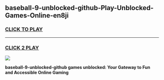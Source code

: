 
## baseball-9-unblocked-github-Play-Unblocked-Games-Online-en8ji
<h3>
<a href="https://premium76.site?title=baseball-9-unblocked-github&ref=25A">CLICK TO PLAY</a></h3>
<hr>

<h3>
<a href="https://premium76.site?title=baseball-9-unblocked-github&ref=25A">CLICK 2 PLAY</a>
  
</h3>

<a href="https://premium76.site?title=baseball-9-unblocked-github&ref=25A"><img src="https://clearcache.store/games.png"></a>


**baseball-9-unblocked-github games unblocked: Your Gateway to Fun and Accessible Online Gaming**
